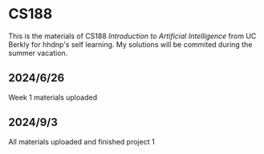 # CS188
This is the materials of CS188 *Introduction to Artificial Intelligence* from UC Berkly for hhdnp's self learning. My solutions will be commited during the summer vacation.
## 2024/6/26
Week 1 materials uploaded
## 2024/9/3
All materials uploaded and finished project 1